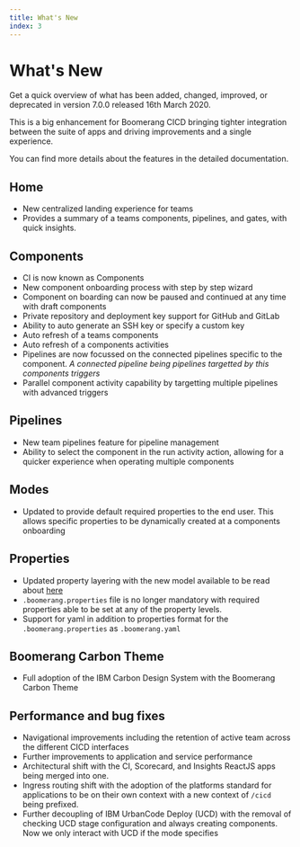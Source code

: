 ```yaml
---
title: What's New
index: 3
---
```


# What's New

Get a quick overview of what has been added, changed, improved, or deprecated in version 7.0.0 released 16th March 2020.

This is a big enhancement for Boomerang CICD bringing tighter integration between the suite of apps and driving improvements and a single experience.

You can find more details about the features in the detailed documentation.

## Home

- New centralized landing experience for teams
- Provides a summary of a teams components, pipelines, and gates, with quick insights.

## Components

- CI is now known as Components
- New component onboarding process with step by step wizard
- Component on boarding can now be paused and continued at any time with draft components
- Private repository and deployment key support for GitHub and GitLab
- Ability to auto generate an SSH key or specify a custom key
- Auto refresh of a teams components
- Auto refresh of a components activities
- Pipelines are now focussed on the connected pipelines specific to the component. _A connected pipeline being pipelines targetted by this components triggers_
- Parallel component activity capability by targetting multiple pipelines with advanced triggers

## Pipelines

- New team pipelines feature for pipeline management
- Ability to select the component in the run activity action, allowing for a quicker experience when operating multiple components

## Modes

- Updated to provide default required properties to the end user. This allows specific properties to be dynamically created at a components onboarding

## Properties

- Updated property layering with the new model available to be read about [here](/boomerang-cicd/how-to-guide/modes-and-properties)
- `.boomerang.properties` file is no longer mandatory with required properties able to be set at any of the property levels.
- Support for yaml in addition to properties format for the `.boomerang.properties` as `.boomerang.yaml`

## Boomerang Carbon Theme

- Full adoption of the IBM Carbon Design System with the Boomerang Carbon Theme

## Performance and bug fixes

- Navigational improvements including the retention of active team across the different CICD interfaces
- Further improvements to application and service performance
- Architectural shift with the CI, Scorecard, and Insights ReactJS apps being merged into one.
- Ingress routing shift with the adoption of the platforms standard for applications to be on their own context with a new context of `/cicd` being prefixed.
- Further decoupling of IBM UrbanCode Deploy (UCD) with the removal of checking UCD stage configuration and always creating components. Now we only interact with UCD if the mode specifies
